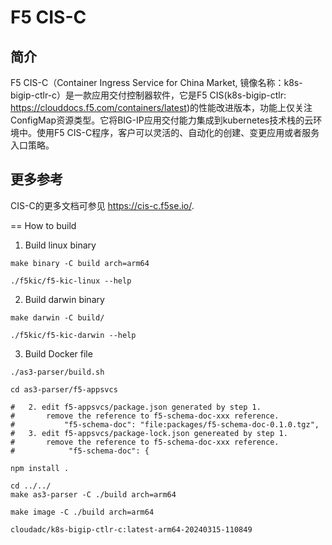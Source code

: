 # F5 CIS-C

## 简介

F5 CIS-C（Container Ingress Service for China Market, 镜像名称：k8s-bigip-ctlr-c）是一款应用交付控制器软件，它是F5 CIS(k8s-bigip-ctlr: https://clouddocs.f5.com/containers/latest)的性能改进版本，功能上仅关注ConfigMap资源类型。它将BIG-IP应用交付能力集成到kubernetes技术栈的云环境中。使用F5 CIS-C程序，客户可以灵活的、自动化的创建、变更应用或者服务入口策略。

## 更多参考

CIS-C的更多文档可参见 https://cis-c.f5se.io/.

== How to build

1. Build linux binary

~~~
make binary -C build arch=arm64

./f5kic/f5-kic-linux --help
~~~

2. Build darwin binary

~~~
make darwin -C build/

./f5kic/f5-kic-darwin --help
~~~

3. Build Docker file

~~~
./as3-parser/build.sh

cd as3-parser/f5-appsvcs 

#   2. edit f5-appsvcs/package.json generated by step 1.
#       remove the reference to f5-schema-doc-xxx reference.
#           "f5-schema-doc": "file:packages/f5-schema-doc-0.1.0.tgz",
#   3. edit f5-appsvcs/package-lock.json genereated by step 1.
#       remove the reference to f5-schema-doc-xxx reference.
#            "f5-schema-doc": {

npm install .

cd ../../
make as3-parser -C ./build arch=arm64
 
make image -C ./build arch=arm64

cloudadc/k8s-bigip-ctlr-c:latest-arm64-20240315-110849
~~~
